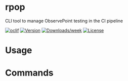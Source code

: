 rpop
====

CLI tool to manage ObservePoint testing in the CI pipeline

[![oclif](https://img.shields.io/badge/cli-oclif-brightgreen.svg)](https://oclif.io)
[![Version](https://img.shields.io/npm/v/rpop.svg)](https://npmjs.org/package/rpop)
[![Downloads/week](https://img.shields.io/npm/dw/rpop.svg)](https://npmjs.org/package/rpop)
[![License](https://img.shields.io/npm/l/rpop.svg)](https://github.com/rentpath/rpop/blob/master/package.json)

<!-- toc -->
# Usage
<!-- usage -->
# Commands
<!-- commands -->
